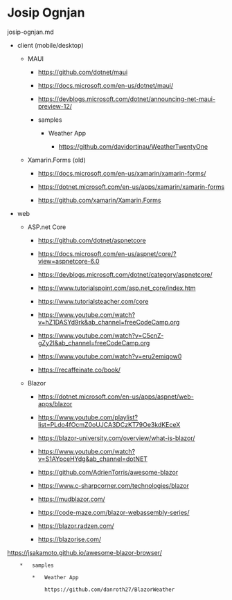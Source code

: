 # Josip Ognjan

josip-ognjan.md


*   client (mobile/desktop)

    *   MAUI

        *   https://github.com/dotnet/maui

        *   https://docs.microsoft.com/en-us/dotnet/maui/

        *   https://devblogs.microsoft.com/dotnet/announcing-net-maui-preview-12/

        *   samples

            *   Weather App

                *  https://github.com/davidortinau/WeatherTwentyOne

    *   Xamarin.Forms (old)

        *   https://docs.microsoft.com/en-us/xamarin/xamarin-forms/

        *   https://dotnet.microsoft.com/en-us/apps/xamarin/xamarin-forms

        *   https://github.com/xamarin/Xamarin.Forms

*   web

    *   ASP.net Core

        *   https://github.com/dotnet/aspnetcore

        *   https://docs.microsoft.com/en-us/aspnet/core/?view=aspnetcore-6.0

        *   https://devblogs.microsoft.com/dotnet/category/aspnetcore/

        *   https://www.tutorialspoint.com/asp.net_core/index.htm

        *   https://www.tutorialsteacher.com/core

        *   https://www.youtube.com/watch?v=hZ1DASYd9rk&ab_channel=freeCodeCamp.org

        *   https://www.youtube.com/watch?v=C5cnZ-gZy2I&ab_channel=freeCodeCamp.org

        *   https://www.youtube.com/watch?v=eru2emiqow0

        *   https://recaffeinate.co/book/

    *   Blazor

        *   https://dotnet.microsoft.com/en-us/apps/aspnet/web-apps/blazor

        *   https://www.youtube.com/playlist?list=PLdo4fOcmZ0oUJCA3DCzKT79Oe3kdKEceX

        *   https://blazor-university.com/overview/what-is-blazor/

        *   https://www.youtube.com/watch?v=S1AYpceHYdg&ab_channel=dotNET

        *   https://github.com/AdrienTorris/awesome-blazor

        *   https://www.c-sharpcorner.com/technologies/blazor

        *   https://mudblazor.com/

        *   https://code-maze.com/blazor-webassembly-series/

        *   https://blazor.radzen.com/

        *   https://blazorise.com/

https://jsakamoto.github.io/awesome-blazor-browser/

        *   samples

            *   Weather App

                https://github.com/danroth27/BlazorWeather


